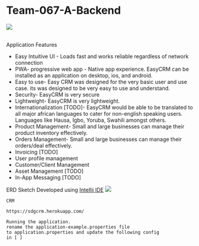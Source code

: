# Team-067-A-Backend

<img src="https://res.cloudinary.com/moversng/image/upload/v1600103267/easycrms_cfffze.svg" />

<br/>
<br/>

 Application Features
- Easy Intuitive UI - Loads fast and works reliable regardless of network connection
- PWA- progressive web app - Native app experience. EasyCRM can be installed as an application on desktop, ios, and android.
- Easy to use- Easy CRM was designed for the very basic user and use case. its was designed to be very easy to use and understand.
- Security- EasyCRM is very secure
- Lightweight- EasyCRM is very lightweight. 
- Internationalization [TODO]- EasyCRM would be able to be translated to all major african languages to cater for non-english speaking users. Languages like Hausa, Igbo, Yoruba, Swahili amongst others.
- Product Management- Small and large businesses can manage their product inventory effectively.
- Orders Management- Small and large businesses can manage their orders/deal effectively.
- Invoicing [TODO]
- User profile management
- Customer/Client Management
- Asset Management [TODO]
- In-App Messaging [TODO]


ERD Sketch Developed using <a href="https://www.jetbrains.com/idea/">Intellij IDE</a>
<img src="https://res.cloudinary.com/moversng/image/upload/v1600215685/entityManagerFactory_EntityManagerFactoryBuilder_egiumi.png" />

````
CRM

https://sdgcrm.herokuapp.com/

Running the application.
rename the application-example.properties file 
to application.properties and update the following config
in [ ]